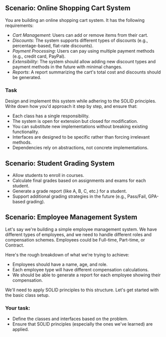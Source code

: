 ## Scenario: Online Shopping Cart System
You are building an online shopping cart system. It has the following requirements:

- *Cart Management*: Users can add or remove items from their cart.
- *Discounts*: The system supports different types of discounts (e.g., percentage-based, flat-rate discounts).
- *Payment Processing*: Users can pay using multiple payment methods (e.g., credit card, PayPal).
- *Extensibility*: The system should allow adding new discount types and payment methods in the future with minimal changes.
- *Reports*: A report summarizing the cart's total cost and discounts should be generated.
  
### Task
Design and implement this system while adhering to the SOLID principles. Write down how you'd approach it step by step, and ensure that:

   - Each class has a single responsibility.
   - The system is open for extension but closed for modification.
   - You can substitute new implementations without breaking existing functionality.
   - Interfaces are designed to be specific rather than forcing irrelevant methods.
   - Dependencies rely on abstractions, not concrete implementations.


## Scenario: Student Grading System

- Allow students to enroll in courses.
- Calculate final grades based on assignments and exams for each student.
- Generate a grade report (like A, B, C, etc.) for a student.
- Support additional grading strategies in the future (e.g., Pass/Fail, GPA-based grading).

## Scenario: Employee Management System
Let's say we're building a simple employee management system. We have different types of employees, and we need to handle different roles and compensation schemes. Employees could be Full-time, Part-time, or Contract.

Here's the rough breakdown of what we're trying to achieve:

- Employees should have a name, age, and role.
- Each employee type will have different compensation calculations.
- We should be able to generate a report for each employee showing their compensation.

We'll need to apply SOLID principles to this structure. Let's get started with the basic class setup.

### Your task:
- Define the classes and interfaces based on the problem.
- Ensure that SOLID principles (especially the ones we've learned) are applied.